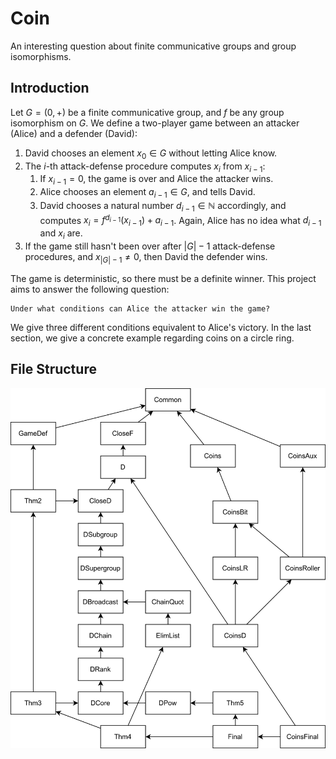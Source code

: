 # Coin

An interesting question about finite communicative groups and group isomorphisms.

## Introduction

Let $G=(0,+)$ be a finite communicative group, and $f$ be any group isomorphism on $G$. We define a two-player game between an attacker (Alice) and a defender (David):

1. David chooses an element $x_0\in G$ without letting Alice know.
2. The $i$-th attack-defense procedure computes $x_i$ from $x_{i-1}$:
   1. If $x_{i-1}=0$, the game is over and Alice the attacker wins.
   2. Alice chooses an element $a_{i-1}\in G$, and tells David.
   3. David chooses a natural number $d_{i-1}\in\mathbb{N}$ accordingly, and computes $x_i=f^{d_{i-1}}(x_{i-1})+a_{i-1}$. Again, Alice has no idea what $d_{i-1}$ and $x_i$ are.
3. If the game still hasn't been over after $|G|-1$ attack-defense procedures, and $x_{|G|-1}\ne0$, then David the defender wins.

The game is deterministic, so there must be a definite winner. This project aims to answer the following question:

    Under what conditions can Alice the attacker win the game?

We give three different conditions equivalent to Alice's victory. In the last section, we give a concrete example regarding coins on a circle ring.

## File Structure

![structure](img/coin.svg)
